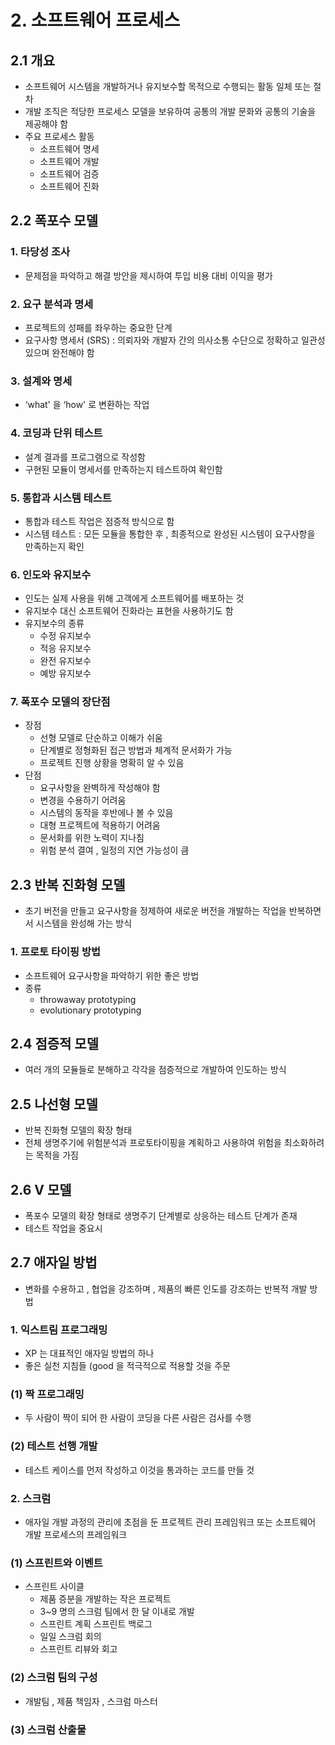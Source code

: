 # 2. 소프트웨어 프로세스

## 2.1 개요

- 소프트웨어 시스템을 개발하거나 유지보수할 목적으로 수행되는 활동 일체 또는 절차
- 개발 조직은 적당한 프로세스 모델을 보유하여 공통의 개발 문화와 공통의 기술을 제공해야 함
- 주요 프로세스 활동
    - 소프트웨어 명세
    - 소프트웨어 개발
    - 소프트웨어 검증
    - 소프트웨어 진화

## 2.2 폭포수 모델

### 1. 타당성 조사

- 문제점을 파악하고 해결 방안을 제시하여 투입 비용 대비 이익을 평가

### 2. 요구 분석과 명세

- 프로젝트의 성패를 좌우하는 중요한 단계
- 요구사항 명세서 (SRS) : 의뢰자와 개발자 간의 의사소통 수단으로 정확하고 일관성 있으며 완전해야 함

### 3. 설계와 명세

- ‘what' 을 ‘how' 로 변환하는 작업

### 4. 코딩과 단위 테스트

- 설계 결과를 프로그램으로 작성함
- 구현된 모듈이 명세서를 만족하는지 테스트하여 확인함

### 5. 통합과 시스템 테스트

- 통합과 테스트 작업은 점증적 방식으로 함
- 시스템 테스트 : 모든 모듈을 통합한 후 , 최종적으로 완성된 시스템이 요구사항을 만족하는지 확인

### 6. 인도와 유지보수

- 인도는 실제 사용을 위해 고객에게 소프트웨어를 배포하는 것
- 유지보수 대신 소프트웨어 진화라는 표현을 사용하기도 함
- 유지보수의 종류
    - 수정 유지보수
    - 적응 유지보수
    - 완전 유지보수
    - 예방 유지보수

### 7. 폭포수 모델의 장단점

- 장점
    - 선형 모델로 단순하고 이해가 쉬움
    - 단계별로 정형화된 접근 방법과 체계적 문서화가 가능
    - 프로젝트 진행 상황을 명확히 알 수 있음
- 단점
    - 요구사항을 완벽하게 작성해야 함
    - 변경을 수용하기 어려움
    - 시스템의 동작을 후반에나 볼 수 있음
    - 대형 프로젝트에 적용하기 어려움
    - 문서화를 위한 노력이 지나침
    - 위험 분석 결여 , 일정의 지연 가능성이 큼

## 2.3 반복 진화형 모델

- 초기 버전을 만들고 요구사항을 정제하여 새로운 버전을 개발하는 작업을 반복하면서 시스템을 완성해 가는 방식

### 1. 프로토 타이핑 방법

- 소프트웨어 요구사항을 파악하기 위한 좋은 방법
- 종류
    - throwaway prototyping
    - evolutionary prototyping

## 2.4 점증적 모델

- 여러 개의 모듈들로 분해하고 각각을 점증적으로 개발하여 인도하는 방식

## 2.5 나선형 모델

- 반복 진화형 모델의 확장 형태
- 전체 생명주기에 위험분석과 프로토타이핑을 계획하고 사용하여 위험을 최소화하려는 목적을 가짐

## 2.6 V 모델

- 폭포수 모델의 확장 형태로 생명주기 단계별로 상응하는 테스트 단계가 존재
- 테스트 작업을 중요시

## 2.7 애자일 방법

- 변화를 수용하고 , 협업을 강조하며 , 제품의 빠른 인도를 강조하는 반복적 개발 방법

### 1. 익스트림 프로그래밍

- XP 는 대표적인 애자일 방법의 하나
- 좋은 실천 지침들 (good 을 적극적으로 적용할 것을 주문

### (1) 짝 프로그래밍

- 두 사람이 짝이 되어 한 사람이 코딩을 다른 사람은 검사를 수행

### (2) 테스트 선행 개발

- 테스트 케이스를 먼저 작성하고 이것을 통과하는 코드를 만들 것

### 2. 스크럼

- 애자일 개발 과정의 관리에 초점을 둔 프로젝트 관리 프레임워크 또는 소프트웨어 개발 프로세스의 프레임워크

### (1) 스프린트와 이벤트

- 스프린트 사이클
    - 제품 증분을 개발하는 작은 프로젝트
    - 3~9 명의 스크럼 팀에서 한 달 이내로 개발
    - 스프린트 계획 스프린트 백로그
    - 일일 스크럼 회의
    - 스프린트 리뷰와 회고

### (2) 스크럼 팀의 구성

- 개발팀 , 제품 책임자 , 스크럼 마스터

### (3) 스크럼 산출물